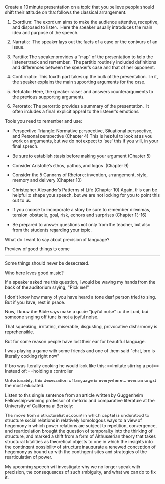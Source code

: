 Create a 10 minute presentation on a topic that you believe people should shift their attitude on that follows the classical arrangement.

1. Exordium: The exordium aims to make the audience attentive, receptive, and disposed to listen.  Here the speaker usually introduces the main idea and purpose of the speech.
    
2. Narratio:  The speaker lays out the facts of a case or the contours of an issue.  
    
3. Partitio: The speaker provides a “map” of the presentation to help the listener track and remember.  The partitio routinely included definitions and differences between the speaker’s case and that of her opponent.  
    
4. Confirmatio: This fourth part takes up the bulk of the presentation.  In it, the speaker explains the main supporting arguments for the case.  
    
5. Refutatio: Here, the speaker raises and answers counterarguments to the previous supporting arguments.
    
6. Peroratio: The peroratio provides a summary of the presentation.  It often includes a final, explicit appeal to the listener’s emotions.  
    

Tools you need to remember and use:

- Perspective Triangle: Normative perspective, Situational perspective, and Personal perspective (Chapter 4) This is helpful to look at as you work on arguments, but we do not expect to 'see' this if you will, in your final speech.
    
- Be sure to establish stasis before making your argument (Chapter 5)
    
- Consider Aristotle’s ethos, pathos, and logos  (Chapter 9)
    
- Consider the 5 Cannons of Rhetoric: invention, arrangement, style, memory and delivery (Chapter 10)
    
- Christopher Alexander’s Patterns of Life (Chapter 10) Again, this can be helpful to shape your speech, but we are not looking for you to point this out to us.
    
- If you choose to incorporate a story be sure to remember dilemmas, tension, obstacle, goal, risk, echoes and surprises (Chapter 13-16)
    
- Be prepared to answer questions not only from the teacher, but also from the students regarding your topic.

What do I want to say about precision of language?


Preview of good things to come

---

Some things should never be desecrated.

Who here loves good music? 

If a speaker asked me this question, I would be waving my hands from the back of the auditorium saying, "Pick me!"

I don't know how many of you have heard a tone deaf person tried to sing. But if you have, rest in peace.

Now, I know the Bible says make a quote "joyful noise" to the Lord, but someone singing off tune is not a joyful noise. 

That squeaking, irritating, miserable, disgusting, provocative disharmony is reprehensible.


But for some reason people have lost their ear for beautiful language.

I was playing a game with some friends and one of them said "chat, bro is literally cooking right now"

If bro was literally cooking he would look like this: ==Imitate stirring a pot==
Instead of: ==holding a controller


Unfortunately, this desecration of language is everywhere... even amongst the most educated.

Listen to this single sentence from an article written by Guggenheim Fellowship-winning professor of rhetoric and comparative literature at the University of Californa at Berkely:

The move from a structuralist account in which capital is understood to structure social relations in relatively homologous ways to a view of hegemony in which power relations are subject to repetition, convergence, and rearticulation brought the question of temporality into the thinking of structure, and marked a shift from a form of Althusserian theory that takes structural totalities as theoretical objects to one in which the insights into the contingent possibility of structure inaugurate a renewed conception of hegemony as bound up with the contingent sites and strategies of the rearticulation of power. 

My upcoming speech will investigate 
why we no longer speak with precision, 
the consequences of such ambiguity, 
and what we can do to fix it.